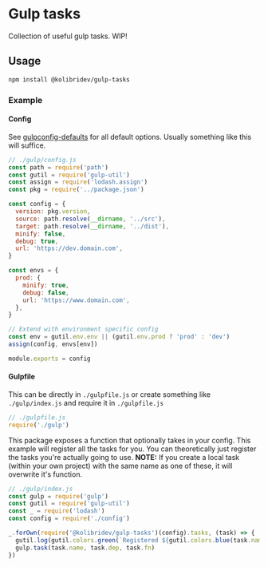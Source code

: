 # Gulp tasks

Collection of useful gulp tasks. WIP!

## Usage

```bash
npm install @kolibridev/gulp-tasks
```

### Example
#### Config
See [gulpconfig-defaults](./gulpconfig-defaults.js) for all default options. Usually something like this will suffice.
```javascript
// ./gulp/config.js
const path = require('path')
const gutil = require('gulp-util')
const assign = require('lodash.assign')
const pkg = require('../package.json')

const config = {
  version: pkg.version,
  source: path.resolve(__dirname, '../src'),
  target: path.resolve(__dirname, '../dist'),
  minify: false,
  debug: true,
  url: 'https://dev.domain.com',
}

const envs = {
  prod: {
    minify: true,
    debug: false,
    url: 'https://www.domain.com',
  },
}

// Extend with environment specific config
const env = gutil.env.env || (gutil.env.prod ? 'prod' : 'dev')
assign(config, envs[env])

module.exports = config
```
#### Gulpfile
This can be directly in `./gulpfile.js` or create something like `./gulp/index.js` and require it in `./gulpfile.js`
```javascript
// ./gulpfile.js
require('./gulp')
```
This package exposes a function that optionally takes in your config. This example will register all the tasks for you. You can theoretically just register the tasks you're actually going to use. **NOTE:** If you create a local task (within your own project) with the same name as one of these, it will overwrite it's function.
```javascript
// ./gulp/index.js
const gulp = require('gulp')
const gutil = require('gulp-util')
const _ = require('lodash')
const config = require('./config')

_.forOwn(require('@kolibridev/gulp-tasks')(config).tasks, (task) => {
  gutil.log(gutil.colors.green(`Registered ${gutil.colors.blue(task.name)} task`))
  gulp.task(task.name, task.dep, task.fn)
})
```
